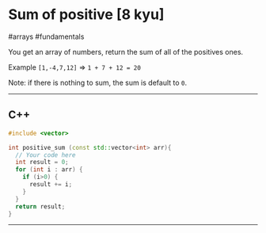 # Sum of positive [8 kyu]

#arrays #fundamentals

You get an array of numbers, return the sum of all of the positives ones.

Example `[1,-4,7,12]` => `1 + 7 + 12 = 20`

Note: if there is nothing to sum, the sum is default to `0`.

---
## C++

```c++
#include <vector>

int positive_sum (const std::vector<int> arr){
  // Your code here
  int result = 0;
  for (int i : arr) {
    if (i>0) {
      result += i;
    }
  }
  return result;
}
```

---

